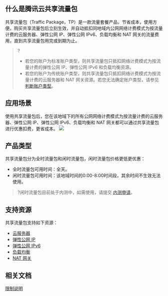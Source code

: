 ## 什么是腾讯云共享流量包
共享流量包（Traffic Package，TP）是一款流量套餐产品，节省成本，使用方便。购买共享流量包后立刻生效，并自动抵扣同地域内公网网络计费模式为按流量计费的云服务器、弹性公网 IP、弹性公网 IPv6、负载均衡和 NAT 网关的流量费用，直到共享流量包用完或到期为止。
>?
>- 若您的账户为标准账户类型，则共享流量包只抵扣网络计费模式为按流量计费的弹性公网 IP、弹性公网 IPv6 和负载均衡资源。
>- 若您的账户为传统账户类型，则共享流量包只抵扣网络计费模式为按流量计费的云服务器和 NAT 网关资源。若您无法确定账户类型，请参见 [判断账户类型](https://cloud.tencent.com/document/product/1199/49090#judge)。


## 应用场景
使用共享流量包后，您在该地域下的所有公网网络计费模式为按流量计费的云服务器、弹性公网 IP、弹性公网 IPv6、负载均衡和 NAT 网关都可以通过共享流量包进行优惠扣费，更省成本。
![](https://main.qcloudimg.com/raw/4e360fa49ff5e3ce0f88333691f1f659.png)

## 产品类型[](id:product-type)
共享流量包分为全时流量包和闲时流量包，闲时流量包价格更低更优惠：
- 全时流量包可用时间：全天。
- 闲时流量包可用时间：该地域时间的0:00-8:00时间段，其余时间不生效无法使用。
>?闲时流量包目前处于内测中，如需使用，请提交 [内测申请](https://cloud.tencent.com/apply/p/9k903wazwfb)。
>

## 支持资源
共享流量包支持如下资源：
- [云服务器](https://cloud.tencent.com/document/product/213)
- [弹性公网 IP](https://cloud.tencent.com/document/product/1199)
- [弹性公网 IPv6](https://cloud.tencent.com/document/product/1142)
- [负载均衡](https://cloud.tencent.com/document/product/214)
- [NAT 网关](https://cloud.tencent.com/document/product/552)


## 相关文档
[限制说明](https://cloud.tencent.com/document/product/1171/40188)
